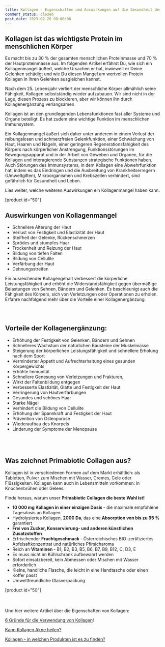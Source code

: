```yaml
---
title: Kollagen - Eigenschaften und Auswirkungen auf die Gesundheit des Menschen
comment_status: closed
post_date: 2023-02-20 08:00:00
---
```

<!-- wp:heading -->
<h2>Kollagen ist das wichtigste Protein im menschlichen Körper</h2>
<!-- /wp:heading -->

<!-- wp:paragraph -->
<p>Es macht bis zu 30 % der gesamten menschlichen Proteinmasse und 70 % der Hautproteinmasse aus. Im folgenden Artikel erfährst Du, wie sich ein Kollagenmangel äußert, welche Ursachen er hat, inwieweit er Deine Gelenken schädigt und wie Du diesen Mangel am wertvollen Protein Kollagen in Ihren Gelenken ausgleichen kannst.</p>
<!-- /wp:paragraph -->

<!-- wp:paragraph -->
<p>Nach dem 25. Lebensjahr verliert der menschliche Körper allmählich seine Fähigkeit, Kollagen selbstständig wieder aufzubauen. Wir sind nicht in der Lage, diesen Prozess zu blockieren, aber wir können ihn durch Kollagenergänzung verlangsamen.</p>
<!-- /wp:paragraph -->

<!-- wp:paragraph -->
<p>Kollagen ist an den grundlegenden Lebensfunktionen fast aller Systeme und Organe beteiligt. Es hat zudem eine wichtige Funktion im menschlichen Immunsystem.</p>
<!-- /wp:paragraph -->

<!-- wp:paragraph -->
<p>Ein Kollagenmangel äußert sich daher unter anderem in einem Verlust der reibungslosen und schmerzfreien Gelenkfunktion, einer Schwächung von Haut, Haaren und Nägeln, einer geringeren Regenerationsfähigkeit des Körpers nach körperlicher Anstrengung, Funktionsstörungen im Bewegungsapparat und in der Arbeit von Geweben und Organen, für die Kollagen und interagierende Substanzen strategische Funktionen haben. Auch Störungen des Immunsystems, in dem Kollagen eine Abwehrfunktion hat, indem es das Eindringen und die Ausbreitung von Krankheitserregern (Umweltgiften), Mikroorganismen und Krebszellen verhindert, sind gefährlich für Gesundheit und Leben. </p>
<!-- /wp:paragraph -->

<!-- wp:paragraph -->
<p>Lies weiter, welche weiteren Auswirkungen ein Kollagenmangel haben kann.</p>
<!-- /wp:paragraph -->

<!-- wp:shortcode -->
[product id="50"]
<!-- /wp:shortcode -->

<!-- wp:heading -->
<h2>Auswirkungen von Kollagenmangel</h2>
<!-- /wp:heading -->

<!-- wp:list -->
<ul><!-- wp:list-item -->
<li>Schnellere Alterung der Haut</li>
<!-- /wp:list-item -->

<!-- wp:list-item -->
<li>Verlust von Festigkeit und Elastizität der Haut</li>
<!-- /wp:list-item -->

<!-- wp:list-item -->
<li>Steifheit der Gelenke, Rückenschmerzen</li>
<!-- /wp:list-item -->

<!-- wp:list-item -->
<li>Sprödes und stumpfes Haar</li>
<!-- /wp:list-item -->

<!-- wp:list-item -->
<li>Trockenheit und Reizung der Haut</li>
<!-- /wp:list-item -->

<!-- wp:list-item -->
<li>Bildung von tiefen Falten</li>
<!-- /wp:list-item -->

<!-- wp:list-item -->
<li>Bildung von Cellulite</li>
<!-- /wp:list-item -->

<!-- wp:list-item -->
<li>Verfärbung der Haut</li>
<!-- /wp:list-item -->

<!-- wp:list-item -->
<li>Dehnungsstreifen</li>
<!-- /wp:list-item --></ul>
<!-- /wp:list -->

<!-- wp:paragraph -->
<p>Ein ausreichender Kollagengehalt verbessert die körperliche Leistungsfähigkeit und erhöht die Widerstandsfähigkeit gegen übermäßige Belastungen von Sehnen, Bändern und Gelenken. Es beschleunigt auch die Fähigkeit des Körpers, sich von Verletzungen oder Operationen zu erholen. Erfahre nachfolgend mehr über die Vorteile einer Kollagenergänzung.</p>
<!-- /wp:paragraph -->

<!-- wp:spacer {"height":"30px"} -->
<div style="height:30px" aria-hidden="true" class="wp-block-spacer"></div>
<!-- /wp:spacer -->

<!-- wp:heading -->
<h2>Vorteile der Kollagenergänzung:</h2>
<!-- /wp:heading -->

<!-- wp:list -->
<ul><!-- wp:list-item -->
<li>Erhöhung der Festigkeit von Gelenken, Bändern und Sehnen</li>
<!-- /wp:list-item -->

<!-- wp:list-item -->
<li>Schnelleres Wachstum der natürlichen Bausteine der Muskelmasse</li>
<!-- /wp:list-item -->

<!-- wp:list-item -->
<li>Steigerung der körperlichen Leistungsfähigkeit und schnellere Erholung nach dem Sport</li>
<!-- /wp:list-item -->

<!-- wp:list-item -->
<li>Verminderter Appetit und Aufrechterhaltung eines gesunden Körpergewichts</li>
<!-- /wp:list-item -->

<!-- wp:list-item -->
<li>Erhöhte Immunität</li>
<!-- /wp:list-item -->

<!-- wp:list-item -->
<li>Schnellere Genesung von Verletzungen und Frakturen,</li>
<!-- /wp:list-item -->

<!-- wp:list-item -->
<li>Wirkt der Faltenbildung entgegen</li>
<!-- /wp:list-item -->

<!-- wp:list-item -->
<li>Verbesserte Elastizität, Glätte und Festigkeit der Haut</li>
<!-- /wp:list-item -->

<!-- wp:list-item -->
<li>Verringerung von Hautverfärbungen</li>
<!-- /wp:list-item -->

<!-- wp:list-item -->
<li>Gesundes und schönes Haar</li>
<!-- /wp:list-item -->

<!-- wp:list-item -->
<li>Starke Nägel</li>
<!-- /wp:list-item -->

<!-- wp:list-item -->
<li>Verhindert die Bildung von Cellulite</li>
<!-- /wp:list-item -->

<!-- wp:list-item -->
<li>Erhöhung der Spannkraft und Festigkeit der Haut</li>
<!-- /wp:list-item -->

<!-- wp:list-item -->
<li>Prävention von Osteoporose</li>
<!-- /wp:list-item -->

<!-- wp:list-item -->
<li>Wiederaufbau des Knorpels</li>
<!-- /wp:list-item -->

<!-- wp:list-item -->
<li>Linderung der Symptome der Menopause</li>
<!-- /wp:list-item --></ul>
<!-- /wp:list -->

<!-- wp:spacer {"height":"39px"} -->
<div style="height:39px" aria-hidden="true" class="wp-block-spacer"></div>
<!-- /wp:spacer -->

<!-- wp:heading -->
<h2>Was zeichnet Primabiotic Collagen aus?</h2>
<!-- /wp:heading -->

<!-- wp:paragraph -->
<p>Kollagen ist in verschiedenen Formen auf dem Markt erhältlich: als Tabletten, Pulver zum Mischen mit Wasser, Cremes, Gele oder Flüssigkeiten. Kollagen kann auch in Lebensmitteln vorkommen: in Knochenbrühen oder Gelees. </p>
<!-- /wp:paragraph -->

<!-- wp:paragraph -->
<p>Finde heraus, warum unser <strong>Primabiotic Collagen die beste Wahl ist!</strong></p>
<!-- /wp:paragraph -->

<!-- wp:list -->
<ul><!-- wp:list-item -->
<li><strong>10 000 mg Kollagen in einer einzigen Dosis </strong>- die maximale empfohlene Tagesdosis an Kollagen</li>
<!-- /wp:list-item -->

<!-- wp:list-item -->
<li>Hydrolysiertes Kollagen, <strong>2000 Da</strong>, das eine <strong>Absorption von bis zu 95 %</strong> garantiert</li>
<!-- /wp:list-item -->

<!-- wp:list-item -->
<li><strong>Frei von Zucker, Konservierung- und anderen künstlichen Zusatzstoffen</strong></li>
<!-- /wp:list-item -->

<!-- wp:list-item -->
<li>Erfrischender <strong>Fruchtgeschmack </strong>- Österreichisches BIO-zertifiziertes Apfelsaftkonzentrat und natürliches Pfirsicharoma</li>
<!-- /wp:list-item -->

<!-- wp:list-item -->
<li>Reich an <strong>Vitaminen </strong>- B1, B2, B3, B5, B6, B7, B9, B12, C, D3, E</li>
<!-- /wp:list-item -->

<!-- wp:list-item -->
<li>Es muss nicht im Kühlschrank aufbewahrt werden</li>
<!-- /wp:list-item -->

<!-- wp:list-item -->
<li>Sofort einsatzbereit, kein Abmessen oder Mischen mit Wasser erforderlich</li>
<!-- /wp:list-item -->

<!-- wp:list-item -->
<li>Kleine, handliche Flasche, die leicht in eine Handtasche oder einen Koffer passt</li>
<!-- /wp:list-item -->

<!-- wp:list-item -->
<li>Umweltfreundliche Glasverpackung</li>
<!-- /wp:list-item --></ul>
<!-- /wp:list -->

<!-- wp:shortcode -->
[product id="50"]
<!-- /wp:shortcode -->

<!-- wp:spacer {"height":"22px"} -->
<div style="height:22px" aria-hidden="true" class="wp-block-spacer"></div>
<!-- /wp:spacer -->

<!-- wp:paragraph -->
<p>Und hier weitere Artikel über die Eigenschaften von Kollagen:</p>
<!-- /wp:paragraph -->

<!-- wp:paragraph -->
<p><a href="https://primabiotic.de/6-gruende-fuer-die-verwendung-von-kollagen/">6 Gründe für die Verwendung von Kollagen</a>!</p>
<!-- /wp:paragraph -->

<!-- wp:paragraph -->
<p><a href="https://primabiotic.de/kann-kollagen-akne-heilen/">Kann Kollagen Akne heilen?</a></p>
<!-- /wp:paragraph -->

<!-- wp:paragraph -->
<p><a href="https://primabiotic.de/kollagen-in-welchen-produkten-ist-es-zu-finden/">Kollagen - in welchen Produkten ist es zu finden?</a></p>
<!-- /wp:paragraph -->